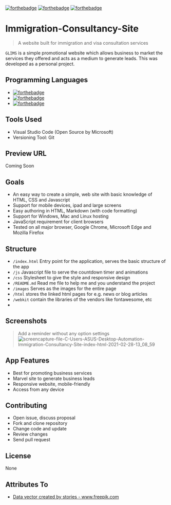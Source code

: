 [![forthebadge](https://forthebadge.com/images/badges/contains-17-coffee-cups.svg)](https://forthebadge.com)
[![forthebadge](https://forthebadge.com/images/badges/built-with-love.svg)](https://forthebadge.com)
[![forthebadge](https://forthebadge.com/images/badges/check-it-out.svg)](https://forthebadge.com)

# Immigration-Consultancy-Site
> A website built for immigration and visa consultation services

`GLIMS` is a simple promotional website which allows business to market the services they offered and acts as a medium to generate leads. This was developed as a personal project.

## Programming Languages

- [![forthebadge](https://forthebadge.com/images/badges/uses-html.svg)](https://forthebadge.com)
- [![forthebadge](https://forthebadge.com/images/badges/uses-css.svg)](https://forthebadge.com)
- [![forthebadge](https://forthebadge.com/images/badges/uses-js.svg)](https://forthebadge.com)

## Tools Used

- Visual Studio Code (Open Source by Microsoft)
- Versioning Tool: Git

## Preview URL

Coming Soon

## Goals

- An easy way to create a simple, web site with basic knowledge of HTML, CSS and Javascript
- Support for mobile devices, ipad and large screens
- Easy authoring in HTML, Markdown (with code formatting)
- Support for Windows, Mac and Linux hosting
- JavaScript requirement for client browsers
- Tested on all major browser, Google Chrome, Microsoft Edge and Mozilla Firefox

## Structure

- `/index.html` Entry point for the application, serves the basic structure of the app
- `/js` Javascript file to serve the countdown timer and animations
- `/css` Stylesheet to give the style and responsive design
- `/README.md` Read me file to help me and you understand the project
- `/images` Serves as the images for the entire page
- `/html` stores the linked html pages for e.g. news or blog articles
- `/webkit` contain the libraries of the vendors like fontawesome, etc
- 

## Screenshots

> Add a reminder without any option settings
![screencapture-file-C-Users-ASUS-Desktop-Automation-Immigration-Consultancy-Site-index-html-2021-02-28-13_08_59](https://user-images.githubusercontent.com/1428641/109420117-bca0b180-79c8-11eb-9fb9-f6d6511876b7.png)

## App Features

- Best for promoting business services
- Marvel site to generate business leads
- Responsive website, mobile-friendly
- Access from any device

## Contributing

- Open issue, discuss proposal
- Fork and clone repository
- Change code and update
- Review changes
- Send pull request

## License

None


## Attributes To
- <a href='https://www.freepik.com/vectors/data'>Data vector created by stories - www.freepik.com</a>

